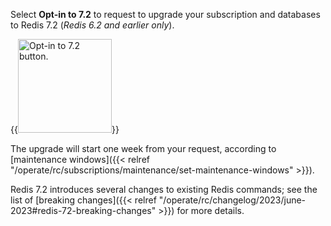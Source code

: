Select **Opt-in to 7.2** to request to upgrade your subscription and databases to Redis 7.2 (*Redis 6.2 and earlier only*).

{{<image filename="images/rc/button-opt-in-to-72.png" width=150px alt="Opt-in to 7.2 button." >}}

The upgrade will start one week from your request, according to [maintenance windows]({{< relref "/operate/rc/subscriptions/maintenance/set-maintenance-windows" >}}). 

Redis 7.2 introduces several changes to existing Redis commands; see the list of [breaking changes]({{< relref "/operate/rc/changelog/2023/june-2023#redis-72-breaking-changes" >}}) for more details.